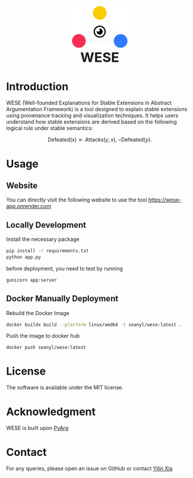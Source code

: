 
<p align="center">
    <img src="./assets/logo.png" alt="WESE Logo" width="150">
    <br>
    <strong style="font-size: 36px;">WESE</strong>
</p>

# Introduction

WESE (Well-founded Explanations for Stable Extensions in Abstract Argumentation Framework) is a tool designed to explain stable extensions using provenance tracking and visualization techniques. It helps users understand how stable extensions are derived based on the following logical rule under stable semantics:

$$
\text{Defeated}(x) \leftarrow \text{Attacks}(y, x), \neg \text{Defeated}(y).
$$

# Usage 

## Website
You can directly visit the following website to use the tool
https://wese-app.onrender.com

## Locally Development
Install the necessary package
```bash
pip install -r requirements.txt
python app.py
```
before deployment, you need to test by running
```bash
gunicorn app:server
```

## Docker Manually Deployment
Rebuild the Docker Image
```bash
docker buildx build --platform linux/amd64 -t seanyl/wese:latest .
```

Push the image to docker hub
```
docker push seanyl/wese:latest
```

# License
The software is available under the MIT license.


# Acknowledgment
WESE is built upon [PyArg](https://github.com/DaphneOdekerken/PyArg)

# Contact
For any queries, please open an issue on GitHub or contact [Yilin Xia](https://yilinxia.com/)